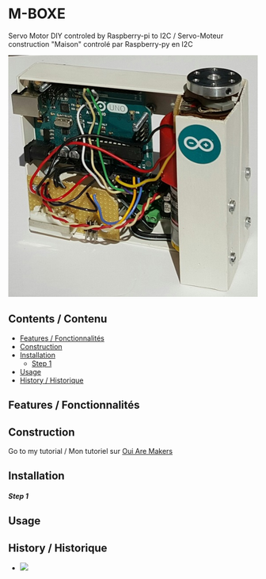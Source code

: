# M-BOXE
Servo Motor DIY controled by Raspberry-pi to I2C / Servo-Moteur construction "Maison" controlé par Raspberry-py en I2C

<img src="https://github.com/Nao974/M-BOXE/blob/master/M-BOXE.jpg">

## Contents / Contenu

* [Features / Fonctionnalités](https://github.com/Nao974/M-BOXE#features--fonctionnalités)
* [Construction](https://github.com/Nao974/M-BOXE#construction)
* [Installation](https://github.com/Nao974/M-BOXE#installation)
	* [Step 1](https://github.com/Nao974/M-BOXE#step-1)
* [Usage](https://github.com/Nao974/M-BOXE#usage)
* [History / Historique](https://github.com/Nao974/M-BOXE#histroy--historique)

## Features / Fonctionnalités

## Construction
Go to my tutorial / Mon tutoriel sur [Oui Are Makers](http://ouiaremakers.com/posts/tutoriel-diy-maxi-servo-moteur-i2c)
## Installation

##### Step 1

## Usage

## History / Historique

- <img src="https://github.com/Nao974/M-BOXE/blob/master/history.md">


